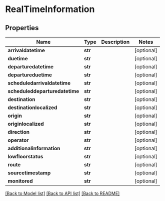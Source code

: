# RealTimeInformation

## Properties
Name | Type | Description | Notes
------------ | ------------- | ------------- | -------------
**arrivaldatetime** | **str** |  | [optional] 
**duetime** | **str** |  | [optional] 
**departuredatetime** | **str** |  | [optional] 
**departureduetime** | **str** |  | [optional] 
**scheduledarrivaldatetime** | **str** |  | [optional] 
**scheduleddeparturedatetime** | **str** |  | [optional] 
**destination** | **str** |  | [optional] 
**destinationlocalized** | **str** |  | [optional] 
**origin** | **str** |  | [optional] 
**originlocalized** | **str** |  | [optional] 
**direction** | **str** |  | [optional] 
**operator** | **str** |  | [optional] 
**additionalinformation** | **str** |  | [optional] 
**lowfloorstatus** | **str** |  | [optional] 
**route** | **str** |  | [optional] 
**sourcetimestamp** | **str** |  | [optional] 
**monitored** | **str** |  | [optional] 

[[Back to Model list]](../README.md#documentation-for-models) [[Back to API list]](../README.md#documentation-for-api-endpoints) [[Back to README]](../README.md)


